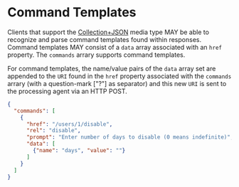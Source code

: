 # Command Templates

Clients that support the [Collection+JSON](http://amundsen.com/media-types/collection/) media type MAY be able to recognize and parse command templates found within responses. Command templates MAY consist of a `data` array associated with an `href` property. The `commands` arrary supports command templates.

For command templates, the name/value pairs of the `data` array set are appended to the `URI` found in the `href` property associated with the `commands` arrary (with a question-mark ["?"] as separator) and this new `URI` is sent to the processing agent via an HTTP POST.

```json
{
  "commands": [
    {
      "href": "/users/1/disable",
      "rel": "disable",
      "prompt": "Enter number of days to disable (0 means indefinite)",
      "data": [
        {"name": "days", "value": ""}
      ]
    }
  ]
}
```
